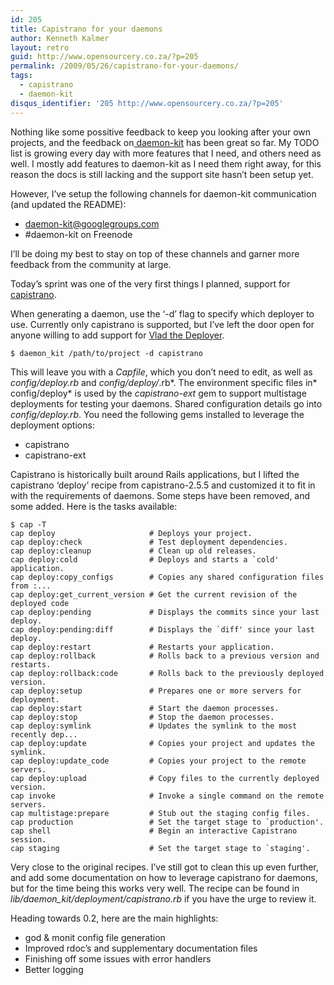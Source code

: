 ```yaml
---
id: 205
title: Capistrano for your daemons
author: Kenneth Kalmer
layout: retro
guid: http://www.opensourcery.co.za/?p=205
permalink: /2009/05/26/capistrano-for-your-daemons/
tags:
  - capistrano
  - daemon-kit
disqus_identifier: '205 http://www.opensourcery.co.za/?p=205'
---
```


Nothing like some possitive feedback to keep you looking after your own projects, and the feedback on[ daemon-kit][1] has been great so far. My TODO list is growing every day with more features that I need, and others need as well. I mostly add features to daemon-kit as I need them right away, for this reason the docs is still lacking and the support site hasn&#8217;t been setup yet.

However, I&#8217;ve setup the following channels for daemon-kit communication (and updated the README):

  * [daemon-kit@googlegroups.com][2]
  * \#daemon-kit on Freenode

I&#8217;ll be doing my best to stay on top of these channels and garner more feedback from the community at large.

Today&#8217;s sprint was one of the very first things I planned, support for [capistrano][3].

When generating a daemon, use the &#8216;-d&#8217; flag to specify which deployer to use. Currently only capistrano is supported, but I&#8217;ve left the door open for anyone willing to add support for [Vlad the Deployer][4].

`$ daemon_kit /path/to/project -d capistrano`

This will leave you with a *Capfile*, which you don&#8217;t need to edit, as well as *config/deploy.rb* and *config/deploy/*.rb*. The environment specific files in* config/deploy* is used by the *capistrano-ext* gem to support multistage deployments for testing your daemons. Shared configuration details go into *config/deploy.rb*. You need the following gems installed to leverage the deployment options:

  * capistrano
  * capistrano-ext

Capistrano is historically built around Rails applications, but I lifted the capistrano &#8216;deploy&#8217; recipe from capistrano-2.5.5 and customized it to fit in with the requirements of daemons. Some steps have been removed, and some added. Here is the tasks available:

~~~
$ cap -T
cap deploy                     # Deploys your project.
cap deploy:check               # Test deployment dependencies.
cap deploy:cleanup             # Clean up old releases.
cap deploy:cold                # Deploys and starts a `cold' application.
cap deploy:copy_configs        # Copies any shared configuration files from :...
cap deploy:get_current_version # Get the current revision of the deployed code
cap deploy:pending             # Displays the commits since your last deploy.
cap deploy:pending:diff        # Displays the `diff' since your last deploy.
cap deploy:restart             # Restarts your application.
cap deploy:rollback            # Rolls back to a previous version and restarts.
cap deploy:rollback:code       # Rolls back to the previously deployed version.
cap deploy:setup               # Prepares one or more servers for deployment.
cap deploy:start               # Start the daemon processes.
cap deploy:stop                # Stop the daemon processes.
cap deploy:symlink             # Updates the symlink to the most recently dep...
cap deploy:update              # Copies your project and updates the symlink.
cap deploy:update_code         # Copies your project to the remote servers.
cap deploy:upload              # Copy files to the currently deployed version.
cap invoke                     # Invoke a single command on the remote servers.
cap multistage:prepare         # Stub out the staging config files.
cap production                 # Set the target stage to `production'.
cap shell                      # Begin an interactive Capistrano session.
cap staging                    # Set the target stage to `staging'.
~~~

Very close to the original recipes. I&#8217;ve still got to clean this up even further, and add some documentation on how to leverage capistrano for daemons, but for the time being this works very well. The recipe can be found in *lib/daemon_kit/deployment/capistrano.rb* if you have the urge to review it.

Heading towards 0.2, here are the main highlights:

  * god & monit config file generation
  * Improved rdoc&#8217;s and supplementary documentation files
  * Finishing off some issues with error handlers
  * Better logging

 [1]: http://github.com/kennethkalmer/daemon-kit/tree/master
 [2]: http://groups.google.com/group/daemon-kit
 [3]: http://www.capify.org
 [4]: http://rubyhitsquad.com/Vlad_the_Deployer.html
